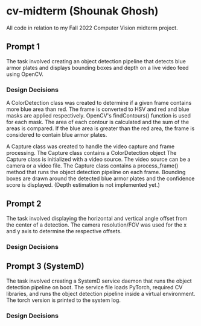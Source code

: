 # cv-midterm (Shounak Ghosh)
All code in relation to my Fall 2022 Computer Vision midterm project.
## Prompt 1
The task involved creating an object detection pipeline that detects blue armor plates
and displays bounding boxes and depth on a live video feed using OpenCV.

### Design Decisions
A ColorDetection class was created to determine if a given frame contains more blue area than red. The frame is converted to HSV and red and blue masks are applied respectively. OpenCV's findContours() function is used for each mask. The area of each contour is calculated and the sum of the areas is compared. If the blue area is greater than the red area, the frame is considered to contain blue armor plates.

A Capture class was created to handle the video capture and frame processing. The Capture class contains a ColorDetection object  The Capture class is initialized with a video source. The video source can be a camera or a video file. The Capture class contains a process_frame() method that runs the object detection pipeline on each frame. Bounding boxes are drawn around the detected blue armor plates and the confidence score is displayed. (Depth estimation is not implemented yet.)


## Prompt 2
The task involved displaying the horizontal and vertical angle offset from the center of a detection. The camera resolution/FOV was used for the x and y axis to determine the respective offsets.

### Design Decisions


## Prompt 3 (SystemD)
The task involved creating a SystemD service daemon that runs the object detection pipeline on boot. The service file loads PyTorch, required CV libraries, and runs the object detection pipeline inside a virtual environment. The torch version is printed to the system log.

### Design Decisions

